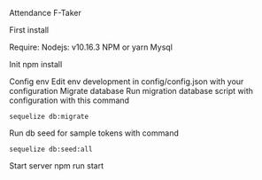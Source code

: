 Attendance F-Taker

First install

Require:
    Nodejs: v10.16.3
    NPM or yarn
    Mysql

Init
    npm install

Config env
    Edit env development in config/config.json with your configuration
Migrate database
Run migration database script with configuration with this command

    sequelize db:migrate

Run db seed for sample tokens with command

    sequelize db:seed:all
Start server
    npm run start